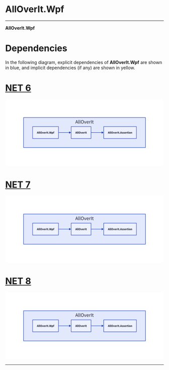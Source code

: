 # AllOverIt.Wpf
---
**AllOverIt.Wpf**

# Dependencies
In the following diagram, explicit dependencies of **AllOverIt.Wpf** are shown in blue, and implicit dependencies (if any) are shown in yellow.

# [NET 6](#tab/net6)

<img src="../../images/dependencies/net6.0/alloverit-wpf.png" width="900"/>

# [NET 7](#tab/net7)

<img src="../../images/dependencies/net7.0/alloverit-wpf.png" width="900"/>

# [NET 8](#tab/net8)

<img src="../../images/dependencies/net8.0/alloverit-wpf.png" width="900"/>

---
